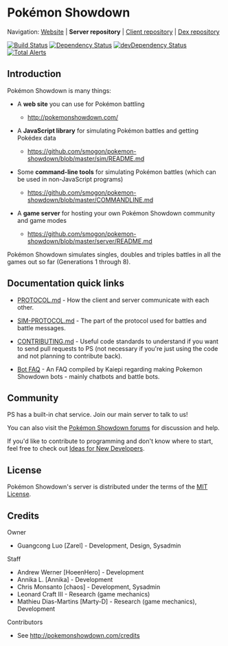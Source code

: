 Pokémon Showdown
========================================================================

Navigation: [Website][1] | **Server repository** | [Client repository][2] | [Dex repository][3]

  [1]: http://pokemonshowdown.com/
  [2]: https://github.com/smogon/pokemon-showdown-client
  [3]: https://github.com/Zarel/Pokemon-Showdown-Dex

[![Build Status](https://github.com/smogon/pokemon-showdown/workflows/Node.js%20CI/badge.svg)](https://github.com/smogon/pokemon-showdown/actions?query=workflow%3A%22Node.js+CI%22)
[![Dependency Status](https://david-dm.org/smogon/pokemon-showdown.svg)](https://david-dm.org/smogon/pokemon-showdown)
[![devDependency Status](https://david-dm.org/smogon/pokemon-showdown/dev-status.svg)](https://david-dm.org/smogon/pokemon-showdown?type=dev)
[![Total Alerts](https://img.shields.io/lgtm/alerts/g/smogon/pokemon-showdown.svg?logo=lgtm&logoWidth=18)](https://lgtm.com/projects/g/smogon/pokemon-showdown/alerts)


Introduction
------------------------------------------------------------------------

Pokémon Showdown is many things:

- A **web site** you can use for Pokémon battling

  - http://pokemonshowdown.com/

- A **JavaScript library** for simulating Pokémon battles and getting Pokédex data

  - https://github.com/smogon/pokemon-showdown/blob/master/sim/README.md

- Some **command-line tools** for simulating Pokémon battles (which can be used in non-JavaScript programs)

  - https://github.com/smogon/pokemon-showdown/blob/master/COMMANDLINE.md

- A **game server** for hosting your own Pokémon Showdown community and game modes

  - https://github.com/smogon/pokemon-showdown/blob/master/server/README.md

Pokémon Showdown simulates singles, doubles and triples battles in all the games out so far (Generations 1 through 8).


Documentation quick links
------------------------------------------------------------------------

* [PROTOCOL.md][4] - How the client and server communicate with each other.
* [SIM-PROTOCOL.md][5] - The part of the protocol used for battles and battle messages.
* [CONTRIBUTING.md][6] - Useful code standards to understand if you want to send pull requests to PS (not necessary if you're just using the code and not planning to contribute back).
* [Bot FAQ][7] - An FAQ compiled by Kaiepi regarding making Pokemon Showdown bots - mainly chatbots and battle bots.

  [4]: https://github.com/smogon/pokemon-showdown/blob/master/PROTOCOL.md
  [5]: https://github.com/smogon/pokemon-showdown/blob/master/sim/SIM-PROTOCOL.md
  [6]: https://github.com/smogon/pokemon-showdown/blob/master/CONTRIBUTING.md
  [7]: https://gist.github.com/Kaiepi/becc5d0ecd576f5e7733b57b4e3fa97e


Community
------------------------------------------------------------------------

PS has a built-in chat service. Join our main server to talk to us!

You can also visit the [Pokémon Showdown forums][8] for discussion and help.

  [8]: https://www.smogon.com/forums/forums/pok%C3%A9mon-showdown.209/

If you'd like to contribute to programming and don't know where to start, feel free to check out [Ideas for New Developers][9].

  [9]: https://github.com/smogon/pokemon-showdown/issues/2444


License
------------------------------------------------------------------------

Pokémon Showdown's server is distributed under the terms of the [MIT License][10].

  [10]: https://github.com/smogon/pokemon-showdown/blob/master/LICENSE


Credits
------------------------------------------------------------------------

Owner

- Guangcong Luo [Zarel] - Development, Design, Sysadmin

Staff

- Andrew Werner [HoeenHero] - Development
- Annika L. [Annika] - Development
- Chris Monsanto [chaos] - Development, Sysadmin
- Leonard Craft III - Research (game mechanics)
- Mathieu Dias-Martins [Marty-D] - Research (game mechanics), Development

Contributors

- See http://pokemonshowdown.com/credits
